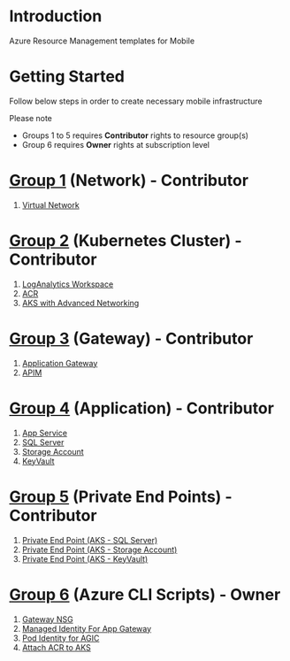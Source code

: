 # Introduction 
Azure Resource Management templates for Mobile

# Getting Started
Follow below steps in order to create necessary mobile infrastructure 

Please note
  * Groups 1 to 5 requires **Contributor** rights to resource group(s)
  * Group 6 requires **Owner** rights at subscription level

# [Group 1](#group-1) (Network) - Contributor
1.	[Virtual Network](https://github.com/sudheeranguluri/AzureARM/tree/master/VirtualNetwork)

# [Group 2](#group-2) (Kubernetes Cluster) - Contributor
1. [LogAnalytics Workspace](https://github.com/sudheeranguluri/AzureARM/tree/master/LogAnalyticsWorkspace)
2. [ACR](https://github.com/sudheeranguluri/AzureARM/tree/master/ACR)
3. [AKS with Advanced Networking](https://github.com/sudheeranguluri/AzureARM/tree/master/AKS_CNI)

# [Group 3](#group-3) (Gateway) - Contributor

1. [Application Gateway](https://github.com/sudheeranguluri/AzureARM/tree/master/AppGateway)
2. [APIM](https://github.com/sudheeranguluri/AzureARM/tree/master/APIM)

# [Group 4](#group-4) (Application) - Contributor

1. [App Service](https://github.com/sudheeranguluri/AzureARM/tree/master/AppService)
2. [SQL Server](https://github.com/sudheeranguluri/AzureARM/tree/master/SQLServer)
3. [Storage Account](https://github.com/sudheeranguluri/AzureARM/tree/master/StorageAccount)
4. [KeyVault](https://github.com/sudheeranguluri/AzureARM/tree/master/KeyVault)

# [Group 5](#group-5) (Private End Points) - Contributor

1. [Private End Point (AKS - SQL Server)](https://github.com/sudheeranguluri/AzureARM/tree/master/Private-EndPoint)
2. [Private End Point (AKS - Storage Account)](https://github.com/sudheeranguluri/AzureARM/tree/master/Private-EndPoint)
3. [Private End Point (AKS - KeyVault)](https://github.com/sudheeranguluri/AzureARM/tree/master/Private-EndPoint)

# [Group 6](#group-6) (Azure CLI Scripts) - Owner
1. [Gateway NSG](https://github.com/sudheeranguluri/AzureARM/tree/master/NSG)
2. [Managed Identity For App Gateway](https://github.com/sudheeranguluri/AzureARM/tree/master/AppGwManagedIdentity)
3. [Pod Identity for AGIC](https://github.com/sudheeranguluri/AzureARM/tree/master/PodIdentity)
4. [Attach ACR to AKS](https://github.com/sudheeranguluri/AzureARM/tree/master/AKS-ACR)
